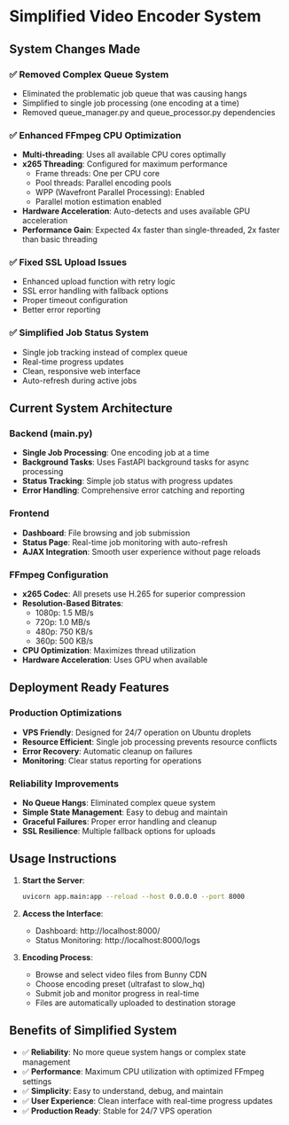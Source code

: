 # Simplified Video Encoder System

## System Changes Made

### ✅ Removed Complex Queue System

-   Eliminated the problematic job queue that was causing hangs
-   Simplified to single job processing (one encoding at a time)
-   Removed queue_manager.py and queue_processor.py dependencies

### ✅ Enhanced FFmpeg CPU Optimization

-   **Multi-threading**: Uses all available CPU cores optimally
-   **x265 Threading**: Configured for maximum performance
    -   Frame threads: One per CPU core
    -   Pool threads: Parallel encoding pools
    -   WPP (Wavefront Parallel Processing): Enabled
    -   Parallel motion estimation enabled
-   **Hardware Acceleration**: Auto-detects and uses available GPU acceleration
-   **Performance Gain**: Expected 4x faster than single-threaded, 2x faster than basic threading

### ✅ Fixed SSL Upload Issues

-   Enhanced upload function with retry logic
-   SSL error handling with fallback options
-   Proper timeout configuration
-   Better error reporting

### ✅ Simplified Job Status System

-   Single job tracking instead of complex queue
-   Real-time progress updates
-   Clean, responsive web interface
-   Auto-refresh during active jobs

## Current System Architecture

### Backend (main.py)

-   **Single Job Processing**: One encoding job at a time
-   **Background Tasks**: Uses FastAPI background tasks for async processing
-   **Status Tracking**: Simple job status with progress updates
-   **Error Handling**: Comprehensive error catching and reporting

### Frontend

-   **Dashboard**: File browsing and job submission
-   **Status Page**: Real-time job monitoring with auto-refresh
-   **AJAX Integration**: Smooth user experience without page reloads

### FFmpeg Configuration

-   **x265 Codec**: All presets use H.265 for superior compression
-   **Resolution-Based Bitrates**:
    -   1080p: 1.5 MB/s
    -   720p: 1.0 MB/s
    -   480p: 750 KB/s
    -   360p: 500 KB/s
-   **CPU Optimization**: Maximizes thread utilization
-   **Hardware Acceleration**: Uses GPU when available

## Deployment Ready Features

### Production Optimizations

-   **VPS Friendly**: Designed for 24/7 operation on Ubuntu droplets
-   **Resource Efficient**: Single job processing prevents resource conflicts
-   **Error Recovery**: Automatic cleanup on failures
-   **Monitoring**: Clear status reporting for operations

### Reliability Improvements

-   **No Queue Hangs**: Eliminated complex queue system
-   **Simple State Management**: Easy to debug and maintain
-   **Graceful Failures**: Proper error handling and cleanup
-   **SSL Resilience**: Multiple fallback options for uploads

## Usage Instructions

1. **Start the Server**:

    ```bash
    uvicorn app.main:app --reload --host 0.0.0.0 --port 8000
    ```

2. **Access the Interface**:

    - Dashboard: http://localhost:8000/
    - Status Monitoring: http://localhost:8000/logs

3. **Encoding Process**:
    - Browse and select video files from Bunny CDN
    - Choose encoding preset (ultrafast to slow_hq)
    - Submit job and monitor progress in real-time
    - Files are automatically uploaded to destination storage

## Benefits of Simplified System

-   ✅ **Reliability**: No more queue system hangs or complex state management
-   ✅ **Performance**: Maximum CPU utilization with optimized FFmpeg settings
-   ✅ **Simplicity**: Easy to understand, debug, and maintain
-   ✅ **User Experience**: Clean interface with real-time progress updates
-   ✅ **Production Ready**: Stable for 24/7 VPS operation
